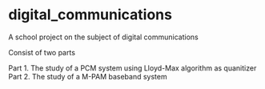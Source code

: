 # digital_communications
A school project on the subject of digital communications

Consist of two parts 

Part 1. The study of a PCM system using Lloyd-Max algorithm as quanitizer 
Part 2. The study of a M-PAM baseband system
